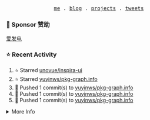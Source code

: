 <p align="center">
  <samp>
    <a href="https://yuy1n.io">me</a> .
    <a href="https://yuy1n.io/blog">blog</a> .
    <a href="https://yuy1n.io/projects">projects</a> .
    <a href="https://twitter.com/yuyinws">tweets</a>
  </samp>
</p>

### 💖 Sponsor 赞助

[爱发电](https://afdian.com/a/yuyinws)

### ⭐️ Recent Activity
<!--RECENT_ACTIVITY:start-->
1. ⭐️ Starred [unovue/inspira-ui](https://github.com/unovue/inspira-ui)<br>
2. ⭐️ Starred [yuyinws/pkg-graph.info](https://github.com/yuyinws/pkg-graph.info)<br>
3. 💪 Pushed 1 commit(s) to [yuyinws/pkg-graph.info](https://github.com/yuyinws/pkg-graph.info)<br>
4. 💪 Pushed 1 commit(s) to [yuyinws/pkg-graph.info](https://github.com/yuyinws/pkg-graph.info)<br>
5. 💪 Pushed 1 commit(s) to [yuyinws/pkg-graph.info](https://github.com/yuyinws/pkg-graph.info)<br>
<!--RECENT_ACTIVITY:end-->

<details>
  <summary>
  More Info
  </summary>

[![wakatime](https://wakatime.com/badge/user/51143705-a99d-4e70-b101-fd9e1cb44e71.svg)](https://wakatime.com/@51143705-a99d-4e70-b101-fd9e1cb44e71)

<img src="https://cdn.jsdelivr.net/gh/yuyinws/yuyinws/gitmand.svg" />
<br />
<img src="https://card.yuy1n.io/card/76561198340841543/dark,bg-game-1850570" />
<br />
<img src="https://cdn.jsdelivr.net/gh/yuyinws/yuyinws/github-metrics.svg" />
</details>
